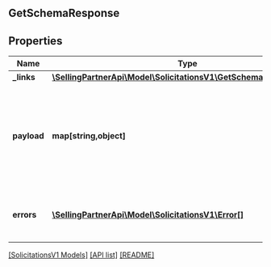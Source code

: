## GetSchemaResponse

## Properties

Name | Type | Description | Notes
------------ | ------------- | ------------- | -------------
**_links** | [**\SellingPartnerApi\Model\SolicitationsV1\GetSchemaResponseLinks**](GetSchemaResponseLinks.md) |  | [optional]
**payload** | **map[string,object]** | A JSON schema document describing the expected payload of the action. This object can be validated against <a href=http://json-schema.org/draft-04/schema>http://json-schema.org/draft-04/schema</a>. | [optional]
**errors** | [**\SellingPartnerApi\Model\SolicitationsV1\Error[]**](Error.md) | A list of error responses returned when a request is unsuccessful. | [optional]

[[SolicitationsV1 Models]](../) [[API list]](../../Api) [[README]](../../../README.md)
